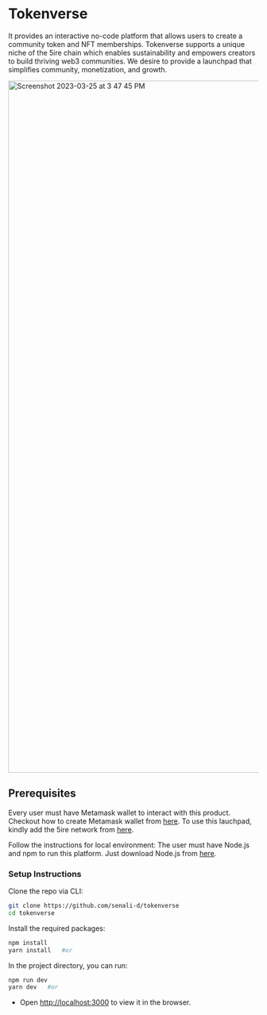 # Tokenverse

It provides an interactive no-code platform that allows users to create a community token and NFT memberships. Tokenverse supports a unique niche of the 5ire chain which enables sustainability and empowers creators to build thriving web3 communities. We desire to provide a launchpad that simplifies community, monetization, and growth.

<img width="1394" alt="Screenshot 2023-03-25 at 3 47 45 PM" src="https://user-images.githubusercontent.com/79443588/227713147-04646266-9db0-453b-a3c6-bb02b4fe785b.png">

## Prerequisites

Every user must have Metamask wallet to interact with this product. Checkout how to create Metamask wallet from [here](https://polygon.technology/blog/getting-started-with-metamask-on-polygon). To use this lauchpad, kindly add the 5ire network from [here](https://docs.5ire.org/docs/how-to-build-on-5ireChain/EVMCompatability).

Follow the instructions for local environment: The user must have Node.js and npm to run this platform. Just download Node.js from [here](https://nodejs.org/en/download/).

### Setup Instructions

Clone the repo via CLI:

```sh
git clone https://github.com/senali-d/tokenverse
cd tokenverse
```

Install the required packages:

```sh
npm install
yarn install   #or
```

In the project directory, you can run:

```sh
npm run dev
yarn dev   #or
```

- Open [http://localhost:3000](http://localhost:3000) to view it in the browser.
